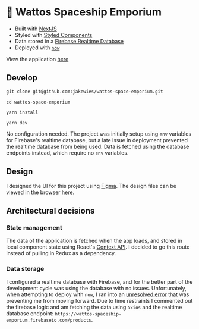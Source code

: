# 🚀 Wattos Spaceship Emporium

- Built with [NextJS](https://github.com/zeit/next.js/)
- Styled with [Styled Components](https://www.styled-components.com/)
- Data stored in a [Firebase Realtime Database](https://firebase.google.com/docs/database)
- Deployed with [`now`](https://zeit.co/now)

View the application [here](https://wattos-space-emporium.jakewies.now.sh)

## Develop

``` 
git clone git@github.com:jakewies/wattos-space-emporium.git

cd wattos-space-emporium

yarn install

yarn dev
```

No configuration needed. The project was initially setup using `env` variables for Firebase's realtime database, but a late issue in deployment prevented the realtime database from being used. Data is fetched using the database endpoints instead, which require no `env` variables.

## Design

I designed the UI for this project using [Figma](https://www.figma.com). The design files can be viewed in the browser [here](https://www.figma.com/file/e4Swj3D347NrpPkxDh2Jvkdy/Watto-s-Spaceship-Emporium).

## Architectural decisions

### State management

The data of the application is fetched when the app loads, and stored in local component state using React's [Context API](https://reactjs.org/docs/context.html). I decided to go this route instead of pulling in Redux as a dependency. 

### Data storage

I configured a realtime database with Firebase, and for the better part of the development cycle was using the database with no issues. Unfortunately, when attempting to deploy with `now`, I ran into an [unresolved error](https://github.com/zeit/next.js/issues/6655) that was preventing me from moving forward. Due to time restraints I commented out the firebase logic and am fetching the data using `axios` and the realtime database endpoint: `https://wattos-spaceship-emporium.firebaseio.com/products`.
